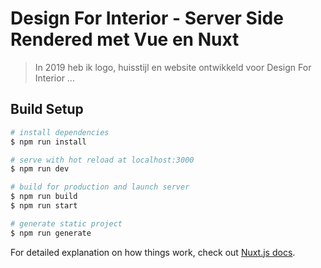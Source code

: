 # Design For Interior - Server Side Rendered met Vue en Nuxt

> In 2019 heb ik logo, huisstijl en website ontwikkeld voor Design For Interior
> ...

## Build Setup

``` bash
# install dependencies
$ npm run install

# serve with hot reload at localhost:3000
$ npm run dev

# build for production and launch server
$ npm run build
$ npm run start

# generate static project
$ npm run generate
```

For detailed explanation on how things work, check out [Nuxt.js docs](https://nuxtjs.org).
